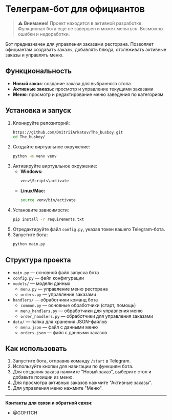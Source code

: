 # Телеграм-бот для официантов

> ⚠️ **Внимание!** Проект находится в активной разработке. Функционал бота еще не завершен и может меняться. Возможны ошибки и недоработки.

Бот предназначен для управления заказами ресторана. Позволяет официантам создавать заказы, добавлять блюда, отслеживать активные заказы и управлять меню.

## Функциональность

- **Новый заказ**: создание заказа для выбранного стола
- **Активные заказы**: просмотр и управление текущими заказами
- **Меню**: просмотр и редактирование меню заведения по категориям

## Установка и запуск

1. Клонируйте репозиторий:
   ```bash
   https://github.com/DmitriiArkatov/The_busboy.git
   cd The_busboy/
   ```
2. Создайте виртуальное окружение:
   ```bash
   python -m venv venv
   ```
3. Активируйте виртуальное окружение:
   - **Windows:**
     ```bash
     venv\Scripts\activate
     ```
   - **Linux/Mac:**
     ```bash
     source venv/bin/activate
     ```
4. Установите зависимости:
   ```bash
   pip install -r requirements.txt
   ```
5. Отредактируйте файл `config.py`, указав токен вашего Telegram-бота.
6. Запустите бота:
   ```bash
   python main.py
   ```

## Структура проекта

- `main.py` — основной файл запуска бота
- `config.py` — файл конфигурации
- `models/` — модели данных
  - `menu.py` — управление меню ресторана
  - `orders.py` — управление заказами
- `handlers/` — обработчики команд бота
  - `common.py` — основные обработчики (старт, помощь)
  - `menu_handlers.py` — обработчики для управления меню
  - `order_handlers.py` — обработчики для управления заказами
- `data/` — папка для хранения JSON-файлов
  - `menu.json` — файл с данными меню
  - `orders.json` — файл с данными заказов

## Как использовать

1. Запустите бота, отправив команду `/start` в Telegram.
2. Используйте кнопки для навигации по функциям бота.
3. Для создания заказа нажмите "Новый заказ", выберите стол и добавьте позиции из меню.
4. Для просмотра активных заказов нажмите "Активные заказы".
5. Для управления меню нажмите "Меню".

---

**Контакты для связи и обратной связи:**
- @GOFITCH